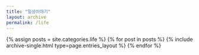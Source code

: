 ```yaml
---
title: "일상이야기"
layout: archive
permalink: /life
---
```



{% assign posts = site.categories.life %}
{% for post in posts %} {% include archive-single.html type=page.entries_layout %} {% endfor %}
